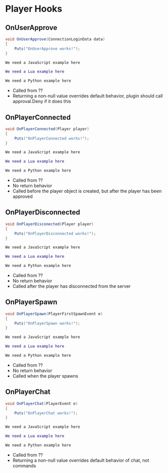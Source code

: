 # Player Hooks

## OnUserApprove

``` csharp
void OnUserApprove(ConnectionLoginData data)
{
    Puts("OnUserApprove works!");
}
```

``` javascript
We need a JavaScript example here
```

``` lua
We need a Lua example here
```

``` python
We need a Python example here
```

 * Called from ??
 * Returning a non-null value overrides default behavior, plugin should call approval.Deny if it does this

## OnPlayerConnected

``` csharp
void OnPlayerConnected(Player player)
{
    Puts("OnPlayerConnected works!");
}
```

``` javascript
We need a JavaScript example here
```

``` lua
We need a Lua example here
```

``` python
We need a Python example here
```

 * Called from ??
 * No return behavior
 * Called before the player object is created, but after the player has been approved

## OnPlayerDisconnected

``` csharp
void OnPlayerDisconected(Player player)
{
    Puts("OnPlayerDisconnected works!");
}
```

``` javascript
We need a JavaScript example here
```

``` lua
We need a Lua example here
```

``` python
We need a Python example here
```

 * Called from ??
 * No return behavior
 * Called after the player has disconnected from the server

## OnPlayerSpawn

``` csharp
void OnPlayerSpawn(PlayerFirstSpawnEvent e)
{
    Puts("OnPlayerSpawn works!");
}
```

``` javascript
We need a JavaScript example here
```

``` lua
We need a Lua example here
```

``` python
We need a Python example here
```

 * Called from ??
 * No return behavior
 * Called when the player spawns

## OnPlayerChat

``` csharp
void OnPlayerChat(PlayerEvent e)
{
    Puts("OnPlayerChat works!");
}
```

``` javascript
We need a JavaScript example here
```

``` lua
We need a Lua example here
```

``` python
We need a Python example here
```

 * Called from ??
 * Returning a non-null value overrides default behavior of chat, not commands
